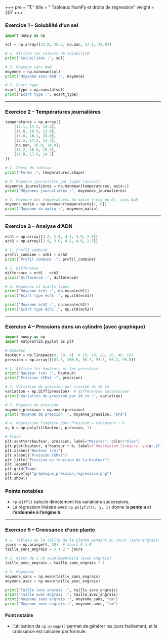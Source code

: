 +++
pre = "<b>7.</b>"
title = " Tableaux NumPy et droite de régression"
weight = 207
+++


### Exercice 1 – Solubilité d’un sel

```python
import numpy as np

sol = np.array([32.0, 35.5, np.nan, 37.2, 39.0])

# 1. Affiche les valeurs de solubilité
print("Solubilités :", sol)

# 2. Moyenne sans NaN
moyenne = np.nanmean(sol)
print("Moyenne sans NaN :", moyenne)

# 3. Écart type
ecart_type = np.nanstd(sol)
print("Écart type :", ecart_type)
```

---

### Exercice 2 – Températures journalières

```python
temperatures = np.array([
    [12.1, 17.3, 14.2],
    [11.8, 16.9, 13.9],
    [13.0, 18.1, 15.0],
    [12.5, 17.5, 14.7],
    [np.nan, 16.0, 14.0],
    [13.2, 18.0, 15.2],
    [12.0, 17.0, 14.5]
])

# 1. Forme du tableau
print("Forme :", temperatures.shape)

# 2. Moyenne journalière par ligne (axis=1)
moyennes_journalières = np.nanmean(temperatures, axis=1)
print("Moyennes journalières :", moyennes_journalières)

# 3. Moyenne des températures du matin (colonne 0), sans NaN
moyenne_matin = np.nanmean(temperatures[:, 0])
print("Moyenne du matin :", moyenne_matin)
```

---

### Exercice 3 – Analyse d’ADN

```python
ech1 = np.array([3.2, 2.8, 4.1, 3.9, 2.5])
ech2 = np.array([2.9, 3.0, 4.2, 4.0, 2.7])

# 1. Profil combiné
profil_combine = ech1 + ech2
print("Profil combiné :", profil_combine)

# 2. Différence
difference = ech1 - ech2
print("Différence :", difference)

# 3. Moyennes et écarts types
print("Moyenne éch1 :", np.mean(ech1))
print("Écart type éch1 :", np.std(ech1))

print("Moyenne éch2 :", np.mean(ech2))
print("Écart type éch2 :", np.std(ech2))
```

---


### Exercice 4 – Pressions dans un cylindre (avec graphique)

```python
import numpy as np
import matplotlib.pyplot as plt

# Données
hauteur = np.linspace(0, 50, 6)  # [0, 10, 20, 30, 40, 50]
pression = np.array([101.3, 100.0, 98.7, 97.5, 96.2, 95.0])

# 1. Affiche les hauteurs et les pressions
print("Hauteur (cm) :", hauteur)
print("Pression (kPa) :", pression)

# 2. Variation de pression par tranche de 10 cm
variation = np.diff(pression)  # différences successives
print("Variation de pression par 10 cm :", variation)

# 3. Moyenne de pression
moyenne_pression = np.mean(pression)
print("Moyenne de pression :", moyenne_pression, "kPa")

# 4. Régression linéaire pour Pression = a*Hauteur + b
a, b = np.polyfit(hauteur, pression, 1)

# Tracé
plt.scatter(hauteur, pression, label="Mesures", color="blue")
plt.plot(hauteur, a*hauteur + b, label=f"Régression linéaire: y={a:.2f}x+{b:.2f}", color="red")
plt.xlabel("Hauteur (cm)")
plt.ylabel("Pression (kPa)")
plt.title("Pression en fonction de la hauteur")
plt.legend()
plt.grid(True)
plt.savefig("graphique_pression_regression.png")
plt.show()
```

### Points notables

* `np.diff()` calcule directement les variations successives.
* La régression linéaire avec `np.polyfit(x, y, 1)` donne la **pente a** et **l’ordonnée à l’origine b**.

---

### Exercice 5 – Croissance d’une plante

```python
# 1. Tableau de la taille de la plante pendant 10 jours (sans engrais)
jours = np.arange(0, 10)  # Jours 0 à 9
taille_sans_engrais = 5 + 2 * jours

# 2. Ajout de 1 cm supplémentaire (avec engrais)
taille_avec_engrais = taille_sans_engrais + 1

# 3. Moyennes
moyenne_sans = np.mean(taille_sans_engrais)
moyenne_avec = np.mean(taille_avec_engrais)

print("Taille sans engrais :", taille_sans_engrais)
print("Taille avec engrais :", taille_avec_engrais)
print("Moyenne sans engrais :", moyenne_sans, "cm")
print("Moyenne avec engrais :", moyenne_avec, "cm")
```

#### Point notable

* l’utilisation de `np.arange()` permet de générer les jours facilement, et la croissance est calculée par formule.
